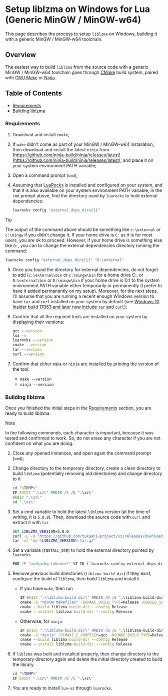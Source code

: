 # Setup liblzma on Windows for Lua (Generic MinGW / MinGW-w64)

This page describes the process to setup ```liblzma``` on Windows, building it with a generic MinGW / MinGW-w64 toolchain.

## Overview

The easiest way to build ```liblzma``` from the source code with a generic MinGW / MinGW-w64 toolchain goes through [CMake](https://cmake.org/) build system, paired with [GNU Make](https://www.gnu.org/software/make/) or [Ninja](https://ninja-build.org/).

## Table of Contents

* [Requirements](#requirements)
* [Building liblzma](#building-liblzma)

### Requirements

1. Download and install ```cmake```;

2. If ```make``` didn't come as part of your MinGW / MinGW-w64 installation, then download and install the latest ```ninja``` from [https://github.com/ninja-build/ninja/releases/latest](https://github.com/ninja-build/ninja/releases/latest), and place it on your system environment PATH variable;

3. Open a command prompt (```cmd```);

4. Assuming that [LuaRocks](https://luarocks.org/) is installed and configured on your system, and that it is also available on your system environment PATH variable, in the ```cmd``` prompt above, find the directory used by ```luarocks``` to hold external dependencies:

    ```cmd
    luarocks config "external_deps_dirs[1]"
    ```

> [!TIP]
> 
> The output of the command above should be something like ```c:\external``` or ```c:\mingw``` if you didn't change it. If your home drive is ```C:``` as it is for most users, you are ok to proceed. However, if your home drive is something else like ```D:```, you can to change the external dependencies directory running the command:
> 
>    ```cmd
>    luarocks config "external_deps_dirs[1]" "D:\external"
>    ```

5. Once you found the directory for external dependencies, do not forget to add (```c:\external\bin``` or ```c:\mingw\bin``` for a home drive C:, or ```D:\external\bin``` or ```D:\mingw\bin``` if your home drive is D:) to the system environment PATH variable either temporarily or permanently (I prefer to have it added permanently on my setup). Moreover, for the next steps, I'll assume that you are running a recent enough Windows version to have ```tar``` and ```curl``` installed on your system by default (see [Windows 10 Insider build 17063 and later now include ```tar``` and ```curl```](https://devblogs.microsoft.com/commandline/tar-and-curl-come-to-windows/));

6. Confirm that all the required tools are installed on your system by displaying their versions:

    ```cmd
    gcc --version
    lua -v
    luarocks --version
    cmake --version
    tar --version
    curl --version
    ```

7. Confirm that either ```make``` or ```ninja``` are installed by printing the version of the tool:

    * ```make --version```
    * ```ninja --version```

### Building liblzma

Once you finished the initial steps in the [Requirements](#requirements) section, you are ready to build liblzma.

> [!NOTE]
> 
> In the following commands, each character is important, because it was tested and confirmed to work. So, do not erase any character if you are not confident on what you are doing.

1. Close any opened instances, and open again the command prompt (```cmd```);

2. Change directory to the temporary directory, create a clean directory to build ```liblzma``` (potentially removing old directories) and change directory to it

    ```cmd
    cd "%TEMP%"
    IF EXIST ".\xz\" RMDIR /S /Q ".\xz\"
    mkdir ".\xz\"
    cd ".\xz\"
    ```

3. Set a cmd variable to hold the latest ```liblzma``` version (at the time of writing, it is ```5.8.0```). Then, download the source code with ```curl``` and extract it with ```tar```

    ```cmd
    SET LIBLZMA_VERSION=5.8.0
    curl -L -O "https://github.com/tukaani-project/xz/releases/download/v%LIBLZMA_VERSION%/xz-%LIBLZMA_VERSION%.tar.gz"
    tar -xf "xz-%LIBLZMA_VERSION%.tar.gz"
    ```

4. Set a variable (```INSTALL_DIR```) to hold the external directory pointed by ```luarocks```

    ```cmd
    FOR /F "usebackq tokens=*" %I IN (`luarocks config external_deps_dirs[1]`) DO ( SET "INSTALL_DIR=%I" )
    ```

5. Remove previous build directories (```liblzma-build-dir```) if they exist, configure the build of ```liblzma```, then build ```liblzma``` and install it

    * If you have ```make```, then run

        ```cmd
        IF EXIST ".\liblzma-build-dir\" RMDIR /Q /S ".\liblzma-build-dir\"
        cmake -G "MinGW Makefiles" -DCMAKE_BUILD_TYPE=Release -DBUILD_SHARED_LIBS=ON --install-prefix "%INSTALL_DIR%" -S "xz-%LIBLZMA_VERSION%" -B liblzma-build-dir
        cmake --build liblzma-build-dir --config Release
        cmake --install liblzma-build-dir --config Release
        ```

    * Otherwise, for ```ninja```

        ```cmd
        IF EXIST ".\liblzma-build-dir\" RMDIR /Q /S ".\liblzma-build-dir\"
        cmake -G "Ninja" -DCMAKE_C_COMPILER=gcc -DCMAKE_BUILD_TYPE=Release -DBUILD_SHARED_LIBS=ON --install-prefix "%INSTALL_DIR%" -S "xz-%LIBLZMA_VERSION%" -B liblzma-build-dir
        cmake --build liblzma-build-dir --config Release
        cmake --install liblzma-build-dir --config Release
        ```

6. If ```liblzma``` was built and installed properly, then change directory to the temporary directory again and delete the initial directory created to build the library

    ```cmd
    cd "%TEMP%"
    IF EXIST ".\xz\" RMDIR /Q /S ".\xz\"
    ```

7. You are ready to install ```lua-xz``` through ```luarocks```.